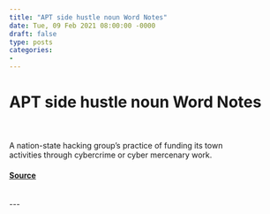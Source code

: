 ```yaml
---
title: "APT side hustle noun Word Notes"
date: Tue, 09 Feb 2021 08:00:00 -0000
draft: false
type: posts
categories: 
- 
---
```

# APT side hustle noun Word Notes

<br/>

<br/>
A nation-state hacking group’s practice of funding its town activities through cybercrime or cyber mercenary work.

#### [Source](https://thecyberwire.com/podcasts/word-notes/33/notes)

<br/>
---

